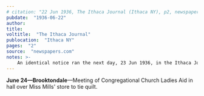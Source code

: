 ```yaml
---
# citation: "22 Jun 1936, The Ithaca Journal (Ithaca NY), p2, newspapers.com"
pubdate:  "1936-06-22"
author: 
title: 
voltitle:  "The Ithaca Journal"
publocation:  "Ithaca NY"
pages:  "2"
source:  "newspapers.com"
notes: >-
    An identical notice ran the next day, 23 Jun 1936, in the Ithaca Journal.
---
```

**June 24—Brooktondale**—Meeting of Congregational Church Ladies Aid in hall over Miss Mills' store to tie quilt.
